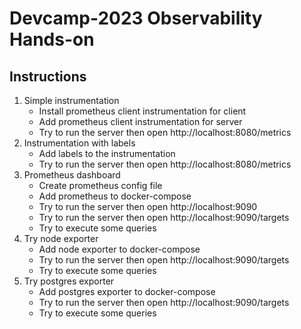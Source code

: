 # Devcamp-2023 Observability Hands-on

## Instructions
1. Simple instrumentation 
   - Install prometheus client instrumentation for client 
   - Add prometheus client instrumentation for server 
   - Try to run the server then open http://localhost:8080/metrics
2. Instrumentation with labels
   - Add labels to the instrumentation
   - Try to run the server then open http://localhost:8080/metrics
3. Prometheus dashboard
   - Create prometheus config file
   - Add prometheus to docker-compose
   - Try to run the server then open http://localhost:9090
   - Try to run the server then open http://localhost:9090/targets
   - Try to execute some queries
4. Try node exporter
   - Add node exporter to docker-compose
   - Try to run the server then open http://localhost:9090/targets
   - Try to execute some queries
5. Try postgres exporter
   - Add postgres exporter to docker-compose
   - Try to run the server then open http://localhost:9090/targets
   - Try to execute some queries
